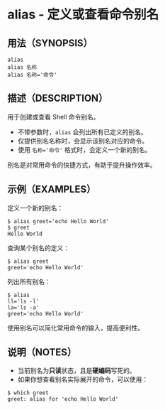 # alias - 定义或查看命令别名

## 用法（SYNOPSIS）

    alias
    alias 名称
    alias 名称='命令'


## 描述（DESCRIPTION）

用于创建或查看 Shell 命令别名。

* 不带参数时，`alias` 会列出所有已定义的别名。
* 仅提供别名名称时，会显示该别名对应的命令。
* 使用 `名称='命令'` 格式时，会定义一个新的别名。

别名是对常用命令的快捷方式，有助于提升操作效率。


## 示例（EXAMPLES）

定义一个新的别名：

```shell
$ alias greet='echo Hello World'
$ greet
Hello World
```

查询某个别名的定义：

```shell
$ alias greet
greet='echo Hello World'
```

列出所有别名：

```shell
$ alias
ll='ls -l'
la='ls -a'
greet='echo Hello World'
```

使用别名可以简化常用命令的输入，提高便利性。


## 说明（NOTES）

* 当前别名为**只读**状态，且是**硬编码**写死的。
* 如果你想查看别名实际展开的命令，可以使用：

```shell
$ which greet
greet: alias for 'echo Hello World'
```
